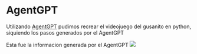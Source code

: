 # AgentGPT

Utilizando [AgentGPT](https://agentgpt.reworkd.ai/es) pudimos recrear el videojuego del gusanito en python, siquiendo los pasos generados por el AgentGPT

Esta fue la informacion generada por el AgentGPT
![](https://i.imgur.com/RrAhXq3.jpg)
